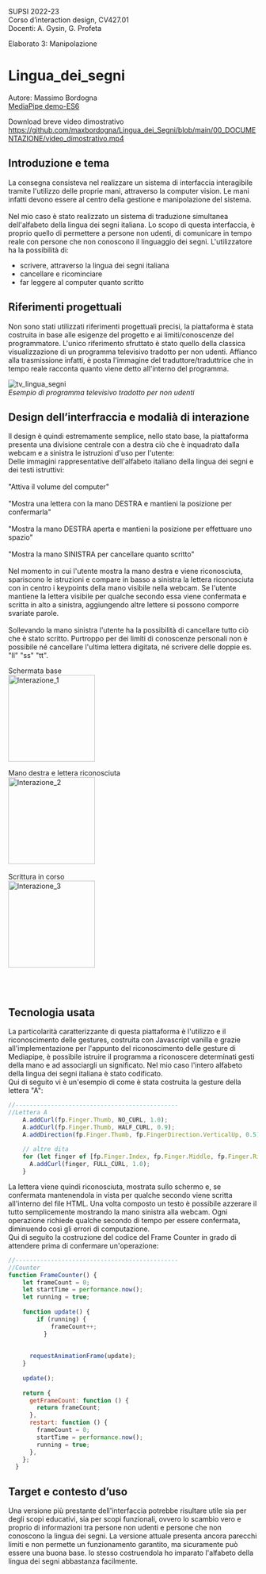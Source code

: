 SUPSI 2022-23  
Corso d’interaction design, CV427.01  
Docenti: A. Gysin, G. Profeta  

Elaborato 3: Manipolazione

# Lingua_dei_segni
Autore: Massimo Bordogna  
[MediaPipe demo-ES6](https://ixd-supsi.github.io/2023/esempi/mp_hands/es6/1_landmarks)

Download breve video dimostrativo<br>
https://github.com/maxbordogna/Lingua_dei_Segni/blob/main/00_DOCUMENTAZIONE/video_dimostrativo.mp4

## Introduzione e tema
La consegna consisteva nel realizzare un sistema di interfaccia interagibile tramite l'utilizzo delle proprie mani, attraverso la computer vision. Le mani infatti devono essere al centro della gestione e manipolazione del sistema. 
<br><br>
Nel mio caso è stato realizzato un sistema di traduzione simultanea dell'alfabeto della lingua dei segni italiana. Lo scopo di questa interfaccia, è proprio quello di permettere a persone non udenti, di comunicare in tempo reale con persone che non conoscono il linguaggio dei segni. L'utilizzatore ha la possibilità di:<br> 
- scrivere, attraverso la lingua dei segni italiana<br> 
- cancellare e ricominciare <br> 
- far leggere al computer quanto scritto<br> 


## Riferimenti progettuali
Non sono stati utilizzati riferimenti progettuali precisi, la piattaforma è stata costruita in base alle esigenze del progetto e ai limiti/conoscenze del programmatore.
L'unico riferimento sfruttato è stato quello della classica visualizzazione di un programma televisivo tradotto per non udenti. Affianco alla trasmissione infatti, è posta l'immagine del traduttore/traduttrice che in tempo reale racconta quanto viene detto all'interno del programma.

![tv_lingua_segni](https://github.com/maxbordogna/Lingua_dei_Segni/assets/126773844/d45c3a24-4884-4f07-8a59-969e41386638)
<br><i>Esempio di programma televisivo tradotto per non udenti</i>


## Design dell’interfraccia e modalià di interazione
Il design è quindi estremamente semplice, nello stato base, la piattaforma presenta una divisione centrale con a destra ciò che è inquadrato dalla webcam e a sinistra le istruzioni d'uso per l'utente:
<br>
Delle immagini rappresentative dell'alfabeto italiano della lingua dei segni e dei testi istruttivi:<br>
<br>"Attiva il volume del computer"<br>
<br>"Mostra una lettera con la mano DESTRA e mantieni la posizione per confermarla"<br>
<br>"Mostra la mano DESTRA aperta e mantieni la posizione per effettuare uno spazio"<br>
<br>"Mostra la mano SINISTRA per cancellare quanto scritto"
<br><br>
Nel momento in cui l'utente mostra la mano destra e viene riconosciuta, spariscono le istruzioni e compare in basso a sinistra la lettera riconosciuta con in centro i keypoints della mano visibile nella webcam. Se l'utente mantiene la lettera visibile per qualche secondo essa viene confermata e scritta in alto a sinistra, aggiungendo altre lettere si possono comporre svariate parole.
<br><br>
Sollevando la mano sinistra l'utente ha la possibilità di cancellare tutto ciò che è stato scritto. Purtroppo per dei limiti di conoscenze personali non è possibile né cancellare l'ultima lettera digitata, né scrivere delle doppie es. "ll" "ss" "tt".


Schermata base<br>
<img width="175" alt="Interazione_1" src="https://github.com/maxbordogna/Lingua_dei_Segni/assets/126773844/db6685f8-cc92-48c9-a3b8-d89715e0c9da">
<br>

Mano destra e lettera riconosciuta<br>
<img width="175" alt="Interazione_2" src="https://github.com/maxbordogna/Lingua_dei_Segni/assets/126773844/0abb3503-49bb-42ca-a7b1-09659a6f8765">
<br><br>
Scrittura in corso<br>
<img width="175" alt="Interazione_3" src="https://github.com/maxbordogna/Lingua_dei_Segni/assets/126773844/136f439a-ed9e-45be-832c-e90fdcd3f6a3">

<br>
<br>



## Tecnologia usata
La particolarità caratterizzante di questa piattaforma è l'utilizzo e il riconoscimento delle gestures, costruita con Javascript vanilla e grazie all'implementazione per l'appunto del riconoscimento delle gesture di Mediapipe, è possibile istruire il programma a riconoscere determinati gesti della mano e ad associargli un significato. Nel mio caso l'intero alfabeto della lingua dei segni italiana è stato codificato.
<br>Qui di seguito vi è un'esempio di come è stata costruita la gesture della lettera "A":
```JavaScript
//----------------------------------------------
//Lettera A
	A.addCurl(fp.Finger.Thumb, NO_CURL, 1.0);
	A.addCurl(fp.Finger.Thumb, HALF_CURL, 0.9);
	A.addDirection(fp.Finger.Thumb, fp.FingerDirection.VerticalUp, 0.5);
  
	// altre dita
	for (let finger of [fp.Finger.Index, fp.Finger.Middle, fp.Finger.Ring, fp.Finger.Pinky]) {
	  A.addCurl(finger, FULL_CURL, 1.0);
	}
 ```
La lettera viene quindi riconosciuta, mostrata sullo schermo e, se confermata mantenendola in vista per qualche secondo viene scritta all'interno del file HTML. Una volta composto un testo è possibile azzerare il tutto semplicemente mostrando la mano sinistra alla webcam. Ogni operazione richiede qualche secondo di tempo per essere confermata, diminuendo così gli errori di computazione.
<br>Qui di seguito la costruzione del codice del Frame Counter in grado di attendere prima di confermare un'operazione:
```JavaScript
//----------------------------------------------
//Counter
function FrameCounter() {
	let frameCount = 0;
	let startTime = performance.now();
	let running = true;
  
	function update() {
		if (running) {
			frameCount++;
		  }
	  
  
	  requestAnimationFrame(update);
	}
  
	update();
  
	return {
	  getFrameCount: function () {
		return frameCount;
	  },
	  restart: function () {
		frameCount = 0;
		startTime = performance.now();
		running = true;
	  },
	};
  }
```


## Target e contesto d’uso
Una versione più prestante dell'interfaccia potrebbe risultare utile sia per degli scopi educativi, sia per scopi funzionali, ovvero lo scambio vero e proprio di informazioni tra persone non udenti e persone che non conoscono la lingua dei segni. La versione attuale presenta ancora parecchi limiti e non permette un funzionamento garantito, ma sicuramente può essere una buona base. Io stesso costruendola ho imparato l'alfabeto della lingua dei segni abbastanza facilmente.



